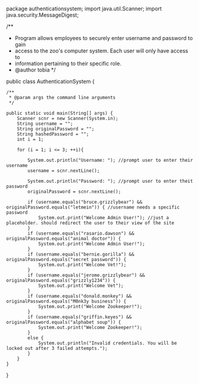 package authenticationsystem;
import java.util.Scanner;
import java.security.MessageDigest;

/**
 * Program allows employees to securely enter username and password to gain
 * access to the zoo's computer system. Each user will only have access to 
 * information pertaining to their specific role.
 * @author tobia
 */

public class AuthenticationSystem {

    /**
     * @param args the command line arguments
     */

    public static void main(String[] args) {
        Scanner scnr = new Scanner(System.in);
        String username = "";
        String originalPassword = "";
        String hashedPassword = "";
        int i = 1;
        
        for (i = 1; i <= 3; ++i){
            
            System.out.println("Username: "); //prompt user to enter their username
            username = scnr.nextLine();
        
            System.out.println("Password: "); //prompt user to enter theit password
            originalPassword = scnr.nextLine();
        
            if (username.equals("bruce.grizzlybear") && originalPassword.equals("letmein")) { //username needs a specific password
                System.out.print("Welcome Admin User!"); //just a placeholder. should redirect the user to their view of the site
            }
            if (username.equals("rasario.dawson") && originalPassword.equals("animal doctor")) {
                System.out.print("Welcome Admin User!");
            }
            if (username.equals("bernie.gorilla") && originalPassword.equals("secret password")) {
                System.out.print("Welcome Vet!");
            }
            if (username.equals("jerome.grizzlybear") && originalPassword.equals("grizzly1234")) {
                System.out.print("Welcome Vet");
            }
            if (username.equals("donald.monkey") && originalPassword.equals("M0nk3y business")) {
                System.out.print("Welcome Zookeeper!");
            }
            if (username.equals("griffin.keyes") && originalPassword.equals("alphabet soup")) {
                System.out.print("Welcome Zookeeper!");
            }
            else {
                System.out.println("Invalid credentials. You will be locked out after 3 failed attempts.");
            }
        }
    }
    
}
